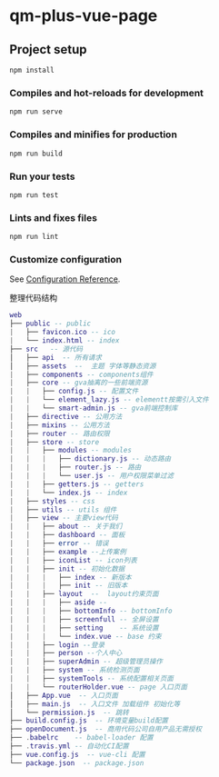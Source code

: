 # qm-plus-vue-page

## Project setup
```
npm install
```

### Compiles and hot-reloads for development
```
npm run serve
```

### Compiles and minifies for production
```
npm run build
```

### Run your tests
```
npm run test
```

### Lints and fixes files
```
npm run lint
```

### Customize configuration
See [Configuration Reference](https://cli.vuejs.org/config/).

整理代码结构
``` lua
web
├── public -- public
|   ├── favicon.ico -- ico
|   └── index.html -- index
├── src   -- 源代码
│   ├── api  -- 所有请求
│   ├── assets  --  主题 字体等静态资源
|   ├── components -- components组件
|   ├── core -- gva抽离的一些前端资源
|   |   ├── config.js -- 配置文件
|   |   └── element_lazy.js -- elementt按需引入文件
|   |   └── smart-admin.js -- gva前端控制库
|   ├── directive -- 公用方法 
|   ├── mixins -- 公用方法
|   ├── router -- 路由权限
|   ├── store -- store 
|   |   ├── modules -- modules 
|   |   |   ├── dictionary.js -- 动态路由
|   |   |   ├── router.js -- 路由
|   |   |   └── user.js -- 用户权限菜单过滤
|   |   ├── getters.js -- getters
|   |   └── index.js -- index
|   ├── styles -- css
|   ├── utils -- utils 组件
|   ├── view -- 主要view代码
|   |   ├── about -- 关于我们
|   |   ├── dashboard -- 面板
|   |   ├── error -- 错误
|   |   ├── example --上传案例
|   |   ├── iconList -- icon列表
|   |   ├── init -- 初始化数据  
|   |   |   ├── index -- 新版本
|   |   |   ├── init -- 旧版本
|   |   ├── layout  --  layout约束页面 
|   |   |   ├── aside -- 
|   |   |   ├── bottomInfo -- bottomInfo
|   |   |   ├── screenfull -- 全屏设置
|   |   |   ├── setting    -- 系统设置
|   |   |   └── index.vue -- base 约束
|   |   ├── login --登录 
|   |   ├── person --个人中心 
|   |   ├── superAdmin -- 超级管理员操作
|   |   ├── system -- 系统检测页面
|   |   ├── systemTools -- 系统配置相关页面
|   |   └── routerHolder.vue -- page 入口页面 
│   ├── App.vue  -- 入口页面
│   ├── main.js  -- 入口文件 加载组件 初始化等
│   └── permission.js  -- 跳转
├── build.config.js  -- 环境变量build配置
├── openDocument.js  -- 商用代码公司自用产品无需授权
├── .babelrc    -- babel-loader 配置
├── .travis.yml -- 自动化CI配置
├── vue.config.js  -- vue-cli 配置
└── package.json  -- package.json
```